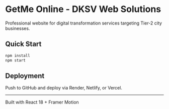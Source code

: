 # GetMe Online - DKSV Web Solutions

Professional website for digital transformation services targeting Tier-2 city businesses.

## Quick Start

```bash
npm install
npm start
```

## Deployment

Push to GitHub and deploy via Render, Netlify, or Vercel.

---

Built with React 18 + Framer Motion
